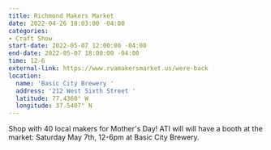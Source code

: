 ```yaml
---
title: Richmond Makers Market
date: 2022-04-26 18:03:00 -04:00
categories:
- Craft Show
start-date: 2022-05-07 12:00:00 -04:00
end-date: 2022-05-07 18:00:00 -04:00
time: 12-6
external-link: https://www.rvamakersmarket.us/were-back
location:
  name: 'Basic City Brewery '
  address: '212 West Sixth Street '
  latitude: 77.4360° W
  longitude: 37.5407° N
---
```


Shop with 40 local makers for Mother's Day! ATI will will have a booth at the market: Saturday May 7th, 12-6pm at Basic City Brewery. 